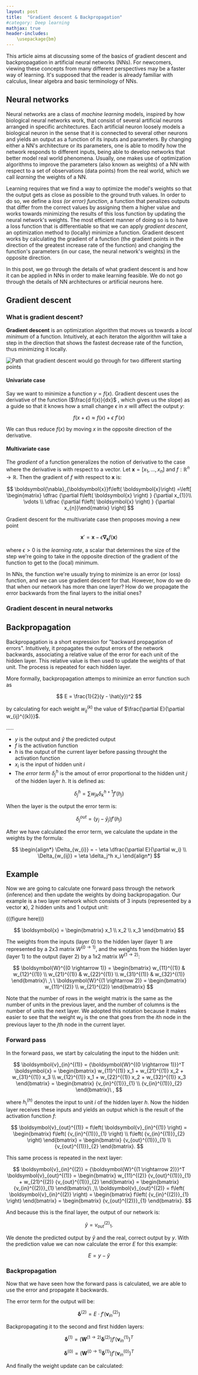 ```yaml
---
layout: post
title:  "Gradient descent & Backpropagation"
#category: Deep learning
mathjax: true
header-includes:
    \usepackage{bm}
---
```



This article aims at discussing some of the basics of gradient descent and backpropagation in artificial neural networks (NNs). For newcomers, viewing these concepts from many different perspectives may be a faster way of learning. It's supposed that the reader is already familiar with calculus, linear algebra and basic terminology of NNs.


## Neural networks

Neural networks are a class of *machine learning* models, inspired by how biological neural networks work, that consist of several artificial neurons arranged in specific architectures. Each artificial neuron loosely models a biological neuron in the sense that it is connected to several other neurons and yields an output as a function of its inputs and parameters. By changing either a NN's architecture or its parameters, one is able to modify how the network responds to different inputs, being able to develop networks that better model real world phenomena. Usually, one makes use of optimization algorithms to improve the parameters (also known as weights) of a NN with respect to a set of observations (data points) from the real world, which we call *learning* the weights of a NN.

Learning requires that we find a way to optimize the model's weights so that the output gets as close as possible to the ground truth values. In order to do so, we define a *loss (or error) function*, a function that penalizes outputs that differ from the correct values by assigning them a higher value and works towards minimizing the results of this loss function by updating the neural network's weights. The most efficient manner of doing so is to have a loss function that is differentiable so that we can apply *gradient descent*, an optimization method to (locally) minimize a function. Gradient descent works by calculating the gradient of a function (the gradient points in the direction of the greatest increase rate of the function) and changing the function's parameters (in our case, the neural network's weights) in the opposite direction.

In this post, we go through the details of what gradient descent is and how it can be applied in NNs in order to make learning feasible. We do not go through the details of NN architectures or artificial neurons here.


## Gradient descent

### What is gradient descent?

**Gradient descent** is an optimization algorithm that moves us towards a *local minimum* of a function. Intuitively, at each iteraton the algorithm will take a step in the direction that shows the fastest decrease rate of the function, thus minimizing it locally.

![Path that gradient descent would go through for two different starting points][img:gd]

[img:gd]: /images/posts/gradient_descent.png

#### Univariate case

Say we want to minimize a function $y = f(x)$. Gradient descent uses the derivative of the function ($\frac{d f(x)}{dx}$ , which gives us the slope) as a guide so that it knows how a small change $\epsilon$ in $x$ will affect the output $y$:

$$
    f(x + \epsilon) \approx f(x) + \epsilon\ f'(x)
$$


We can thus reduce $f(x)$ by moving $x$ in the opposite direction of the derivative.

#### Multivariate case

The *gradient* of a function generalizes the notion of derivative to the case where the derivative is with respect to a vector. Let $\boldsymbol{x} = [x_1, \dots, x_n]$ and $f:\mathbb{R} ^{n}\rightarrow \mathbb{R}$. Then the gradient of $f$ with respect to $\boldsymbol{x}$ is:

$$
    \boldsymbol{\nabla}_{\boldsymbol{x}}f\left( \boldsymbol{x}\right) =\left[ \begin{matrix} \dfrac {\partial f\left( \boldsymbol{x} \right) } {\partial x_{1}}\\ \vdots \\ \dfrac {\partial f\left( \boldsymbol{x} \right) } {\partial x_{n}}\end{matrix} \right]
$$

Gradient descent for the multivariate case then proposes moving a new point

$$
    \boldsymbol{x}' = \boldsymbol x - \epsilon \boldsymbol{\nabla_x}f(\boldsymbol{x})
$$

where $\epsilon > 0$ is the *learning rate*, a scalar that determines the size of the step we're
going to take in the opposite direction of the gradient of the function to get to the (local)
minimum.

In NNs, the function we're usually trying to minimize is an error (or loss) function, and we can use gradient descent for that. However, how do we do that when our network has more than one layer? How do we propagate the error backwards from the final layers to the initial ones?

### Gradient descent in neural networks





## Backpropagation

Backpropagation is a short expression for "backward propagation of errors". Intuitively, it propagates the output errors of the network backwards, associating a relative value of the error for each unit of the hidden layer. This relative value is then used to update the weights of that unit. The process is repeated for each hidden layer.

More formally, backpropagation attemps to minimize an error function such as

$$
    E = \frac{1}{2}(y - \hat{y})^2
$$

by calculating for each weight $w_{ij}^{(k)}$ the value of $\frac{\partial E}{\partial w_{ij}^{(k)}}$.



.....

- $y$ is the output and $\hat y$ the predicted output
- $f$ is the activation function
- $h$ is the output of the current layer before passing throught the activation function
- $x_i$ is the input of hidden unit $i$
- The *error term* $\delta_j^h$ is the amout of error proportional to the hidden unit $j$ of the hidden layer $h$. It is defined as:

$$
    \delta_j^h = \sum w_{jk} \delta_k^{h+1} f'(h_j)
$$

When the layer is the output the error term is:

$$
    \delta_j^{out} = (y_j - \hat y_j) f'(h_j)
$$

After we have calculated the error term, we calculate the update in the weights by the formula:

$$
    \begin{align*}
        \Delta_{w_{i}} = - \eta \dfrac{\partial E}{\partial w_i} \\
        \Delta_{w_{ij}} = \eta \delta_j^h x_i
    \end{align*}
$$


## Example

Now we are going to calculate one forward pass through the network (inference) and then update the weights by doing backpropagation. Our example is a two layer network which consists of 3 inputs (represented by a vector $\boldsymbol{x}$), 2 hidden units and 1 output unit:

(((figure here)))

$$
    \boldsymbol{x} =
        \begin{bmatrix}
            x_1 \\
            x_2 \\
            x_3
        \end{bmatrix}
$$

The weights from the inputs (layer 0) to the hidden layer (layer 1) are represented by a 2x3 matrix $W^{(0 \rightarrow 1)}$, and the weights from the hidden layer (layer 1) to the output (layer 2) by a 1x2 matrix $W^{(1 \rightarrow 2)}$:

$$
    \boldsymbol{W}^{(0 \rightarrow 1)} =
        \begin{bmatrix}
            w_{11}^{(1)} & w_{12}^{(1)} \\
            w_{21}^{(1)} & w_{22}^{(1)} \\
            w_{31}^{(1)} & w_{32}^{(1)}
        \end{bmatrix}\ ,\ \
    \boldsymbol{W}^{(1 \rightarrow 2)} =
        \begin{bmatrix}
            w_{11}^{(2)} \\
            w_{21}^{(2)}
        \end{bmatrix}
$$

Note that the number of rows in the weight matrix is the same as the number of units in the previous layer, and the number of columns is the number of units the next layer. We adopted this notation because it makes easier to see that the weight $w_{ij}$ is the one that goes from the $i$th node in the previous layer to the $j$th node in the current layer.


### Forward pass

In the forward pass, we start by calculating the input to the hidden unit:

$$
    \boldsymbol{v}_{in}^{(1)} = {\boldsymbol{W}^{(0 \rightarrow 1)}}^T \boldsymbol{x} =
        \begin{bmatrix}
            w_{11}^{(1)} x_1  +  w_{21}^{(1)} x_2  + w_{31}^{(1)} x_3 \\
            w_{12}^{(1)} x_1  +  w_{22}^{(1)} x_2  + w_{32}^{(1)} x_3
        \end{bmatrix} =
        \begin{bmatrix}
            {v_{in}^{(1)}}_{1} \\
            {v_{in}^{(1)}}_{2}
        \end{bmatrix}\ ,
$$

where $h_{i}^{(h)}$ denotes the input to unit $i$ of the hidden layer $h$. Now the hidden layer receives these inputs and yields an output which is the result of the activation function $f$:

$$
    \boldsymbol{v}_{out}^{(1)} = f\left( \boldsymbol{v}_{in}^{(1)} \right) =
        \begin{bmatrix}
            f\left( {v_{in}^{(1)}}_{1} \right) \\
            f\left( {v_{in}^{(1)}}_{2} \right)
        \end{bmatrix} =
        \begin{bmatrix}
            {v_{out}^{(1)}}_{1} \\
            {v_{out}^{(1)}}_{2}
        \end{bmatrix}.
$$

This same process is repeated in the next layer:

$$
    \boldsymbol{v}_{in}^{(2)} = {\boldsymbol{W}^{(1 \rightarrow 2)}}^T \boldsymbol{v}_{out}^{(1)} =
        \begin{bmatrix}
            w_{11}^{(2)} {v_{out}^{(1)}}_{1} + w_{21}^{(2)} {v_{out}^{(1)}}_{2}
        \end{bmatrix} =
        \begin{bmatrix}
            {v_{in}^{(2)}}_{1}
        \end{bmatrix}\ ,\\
    \boldsymbol{v}_{out}^{(2)} = f\left( \boldsymbol{v}_{in}^{(2)} \right) =
        \begin{bmatrix}
            f\left( {v_{in}^{(2)}}_{1} \right)
        \end{bmatrix} =
        \begin{bmatrix}
            {v_{out}^{(2)}}_{1}
        \end{bmatrix}.
$$

And because this is the final layer, the output of our network is:

$$
    \hat y = {v_{out}^{(2)}}_{1}.
$$

We denote the predicted output by $\hat y$ and the real, correct output by $y$. With the prediction value we can now calculate the error $E$ for this example:

$$
    E = y - \hat y
$$


### Backpropagation

Now that we have seen how the forward pass is calculated, we are able to use the error and propagate it backwards.

The error term for the output will be:

$$
    \boldsymbol{\delta}^{(2)} = E \cdot f'(\boldsymbol{v}_{in}^{(2)})
$$

Backpropagating it to the second and first hidden layers:

$$
    \boldsymbol{\delta}^{(1)} = \left( {\boldsymbol{W}^{(1 \rightarrow 2)}} \boldsymbol{\delta}^{(2)} \right) f'(\boldsymbol{v}_{in}^{(1)})^T
$$

$$
    \boldsymbol{\delta}^{(0)} = \left( {\boldsymbol{W}^{(0 \rightarrow 1)}} \boldsymbol{\delta}^{(1)} \right) f'(\boldsymbol{v}_{in}^{(0)})^T
$$

And finally the weight update can be calculated:
